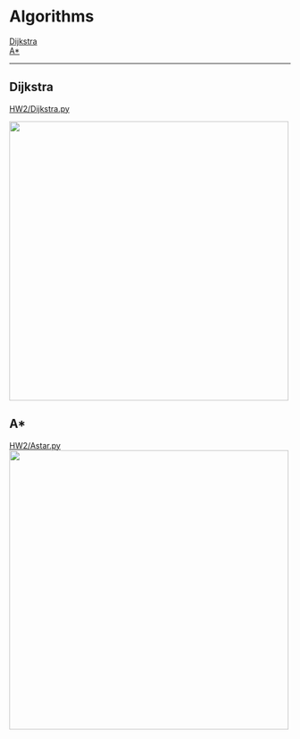 # Algorithms
[Dijkstra](#Dijkstra)  
[A*](#A*)

---

## Dijkstra
[HW2/Dijkstra.py](https://github.com/nosv1/seagraves_unmanned_systems/blob/main/HW2/Dijkstra.py)

<img src="https://github.com/nosv1/seagraves_unmanned_systems/blob/main/HW2/dijkstra_animation.gif?raw=true" width="500" height="500" />

## A*
[HW2/Astar.py](https://github.com/nosv1/seagraves_unmanned_systems/blob/main/HW3/AStar.py)
<img src="https://github.com/nosv1/seagraves_unmanned_systems/blob/main/HW3/astar_animation.gif?raw=true" width="500" height="500" />
